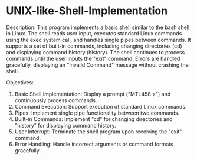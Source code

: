 # UNIX-like-Shell-Implementation

 Description:
  This program implements a basic shell similar to the bash shell in Linux. 
  The shell reads user input, executes standard Linux commands using the exec system call, 
  and handles single pipes between commands. 
  It supports a set of built-in commands, including changing directories (cd) 
  and displaying command history (history). The shell continues to process commands 
  until the user inputs the "exit" command. 
  Errors are handled gracefully, displaying an "Invalid Command" message without crashing the shell.
 
  Objectives:
  1. Basic Shell Implementation: Display a prompt ("MTL458 >") and continuously process commands.
  2. Command Execution: Support execution of standard Linux commands.
  3. Pipes: Implement single pipe functionality between two commands.
  4. Built-in Commands: Implement "cd" for changing directories and "history" for displaying command history.
  5. User Interrupt: Terminate the shell program upon receiving the "exit" command.
  6. Error Handling: Handle incorrect arguments or command formats gracefully.
